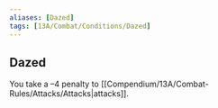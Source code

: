 ```yaml
---
aliases: [Dazed]
tags: [13A/Combat/Conditions/Dazed]
---
```


## Dazed

You take a –4 penalty to [[Compendium/13A/Combat-Rules/Attacks/Attacks|attacks]].